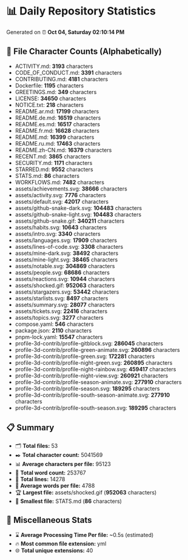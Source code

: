 # 📊 Daily Repository Statistics
Generated on ⏰ **Oct 04, Saturday 02:10:14 PM**

## 📂 File Character Counts (Alphabetically)
- ACTIVITY.md: **3193** characters
- CODE_OF_CONDUCT.md: **3391** characters
- CONTRIBUTING.md: **4181** characters
- Dockerfile: **1195** characters
- GREETINGS.md: **349** characters
- LICENSE: **34650** characters
- NOTICE.txt: **218** characters
- README.ar.md: **17199** characters
- README.de.md: **16519** characters
- README.es.md: **16517** characters
- README.fr.md: **16628** characters
- README.md: **16399** characters
- README.ru.md: **17463** characters
- README.zh-CN.md: **16379** characters
- RECENT.md: **3865** characters
- SECURITY.md: **1171** characters
- STARRED.md: **9552** characters
- STATS.md: **86** characters
- WORKFLOWS.md: **7482** characters
- assets/achievements.svg: **38666** characters
- assets/activity.svg: **7776** characters
- assets/default.svg: **42017** characters
- assets/github-snake-dark.svg: **104483** characters
- assets/github-snake-light.svg: **104483** characters
- assets/github-snake.gif: **340211** characters
- assets/habits.svg: **10643** characters
- assets/intro.svg: **3340** characters
- assets/languages.svg: **17909** characters
- assets/lines-of-code.svg: **3308** characters
- assets/mine-dark.svg: **38492** characters
- assets/mine-light.svg: **38465** characters
- assets/notable.svg: **304869** characters
- assets/people.svg: **68686** characters
- assets/reactions.svg: **10944** characters
- assets/shocked.gif: **952063** characters
- assets/stargazers.svg: **53442** characters
- assets/starlists.svg: **8497** characters
- assets/summary.svg: **28077** characters
- assets/tickets.svg: **22416** characters
- assets/topics.svg: **3277** characters
- compose.yaml: **546** characters
- package.json: **2110** characters
- pnpm-lock.yaml: **15547** characters
- profile-3d-contrib/profile-gitblock.svg: **286045** characters
- profile-3d-contrib/profile-green-animate.svg: **260896** characters
- profile-3d-contrib/profile-green.svg: **172281** characters
- profile-3d-contrib/profile-night-green.svg: **260895** characters
- profile-3d-contrib/profile-night-rainbow.svg: **459417** characters
- profile-3d-contrib/profile-night-view.svg: **260921** characters
- profile-3d-contrib/profile-season-animate.svg: **277910** characters
- profile-3d-contrib/profile-season.svg: **189295** characters
- profile-3d-contrib/profile-south-season-animate.svg: **277910** characters
- profile-3d-contrib/profile-south-season.svg: **189295** characters

## 📋 Summary
- 🗂️ **Total files:** 53
- ✒️ **Total character count:** 5041569
- 📊 **Average characters per file:** 95123
- 📝 **Total word count:** 253767
- 🧾 **Total lines:** 14278
- 📐 **Average words per file:** 4788
- 🏆 **Largest file:** assets/shocked.gif (**952063** characters)
- 🥉 **Smallest file:** STATS.md (**86** characters)

## 🌟 Miscellaneous Stats
- ⌛ **Average Processing Time Per file:** ~0.5s (estimated)
- 🔥 **Most common file extension:** yml
- 🌐 **Total unique extensions:** 40
